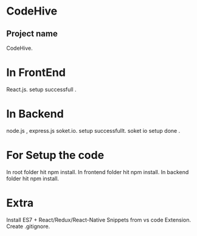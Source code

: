 
# CodeHive

## Project name
 CodeHive.

# In FrontEnd
 React.js.
 setup successfull .

# In Backend
 node.js , express.js soket.io.
 setup successfullt.
 soket io setup done .

# For Setup the code
 In root folder hit npm install.
 In frontend folder hit npm install.
 In backend folder hit npm install.

# Extra
 Install ES7 + React/Redux/React-Native Snippets from vs code Extension.
 Create .gitignore.

